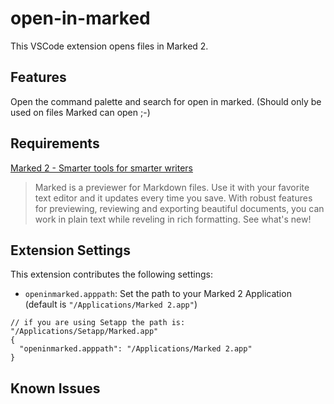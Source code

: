 # open-in-marked

This VSCode extension opens files in Marked 2.

## Features

Open the command palette and search for open in marked. (Should only be used on files Marked can open ;-)


## Requirements

[Marked 2 - Smarter tools for smarter writers](http://marked2app.com/)  

> Marked is a previewer for Markdown files. Use it with your favorite text editor and it updates every time you save. With robust features for previewing, reviewing and exporting beautiful documents, you can work in plain text while reveling in rich formatting. See what's new!  
## Extension Settings

This extension contributes the following settings:

* `openinmarked.apppath`: Set the path to your Marked 2 Application (default is `"/Applications/Marked 2.app"`)

```
// if you are using Setapp the path is: "/Applications/Setapp/Marked.app"
{
  "openinmarked.apppath": "/Applications/Marked 2.app"
}
```

## Known Issues
